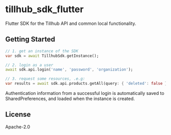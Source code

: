 # tillhub_sdk_flutter

Flutter SDK for the Tillhub API and common local functionality.

## Getting Started
```dart
// 1. get an instance of the SDK
var sdk = await TillhubSdk.getInstance();

// 2. login as a user
await sdk.api.login('name', 'password', 'organization');

// 3. request some resources, .e.g:
var results = await sdk.api.products.getAll(query: { 'deleted': false });
```

Authentication information from a successful login is automatically saved to SharedPreferences, and loaded when the instance is created.

## License

Apache-2.0
